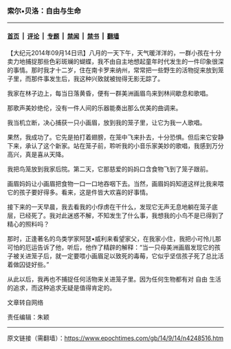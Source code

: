 ### 索尔•贝洛：自由与生命

---

#### [首页](../../../..?n4248516) &nbsp;|&nbsp; [评论](../../../../../epoch-comment?n4248516) &nbsp;|&nbsp; [专题](../../../../../epoch-special?n4248516) &nbsp;|&nbsp; [禁闻](../../../../../epoch-news?n4248516) &nbsp;|&nbsp; [禁书](../../../../../books?n4248516) &nbsp;|&nbsp; [翻墙](https://github.com/gfw-breaker/nogfw/blob/master/README.md?n4248516)


<div class="post_content" id="artbody" itemprop="articleBody">
 <!-- article content begin -->
 <p>
  【大纪元2014年09月14日讯】八月的一天下午，天气暖洋洋的，一群小孩在十分卖力地捕捉那些色彩斑斓的蝴蝶，我不由自主地想起童年时代发生的一件印象很深的事情。那时我才十二岁，住在南卡罗来纳州，常常把一些野生的活物捉来放到笼子里，而那件事发生后，我这种兴致就被抛得无影无踪了。
 </p>
 <p>
  我家在林子边上，每当日落黄昏，便有一群美洲画眉鸟来到林间歇息和歌唱。
 </p>
 <p>
  那歌声美妙绝伦，没有一件人间的乐器能奏出那么优美的曲调来。
 </p>
 <p>
  我当机立断，决心捕获一只小画眉，放到我的笼子里，让它为我一人歌唱。
 </p>
 <p>
  果然，我成功了。它先是拍打着翅膀，在笼中飞来扑去，十分恐惧。但后来它安静下来，承认了这个新家。站在笼子前，聆听我的小音乐家美妙的歌唱，我感到万分高兴，真是喜从天降。
 </p>
 <p>
  我把鸟笼放到我家后院。第二天，它那慈爱的妈妈口含食物飞到了笼子跟前。
 </p>
 <p>
  画眉妈妈让小画眉把食物一口一口地吞咽下去。当然，画眉妈妈知道这样比我来喂它的孩子要好得多。看来，这是件皆大欢喜的好事情。
 </p>
 <p>
  接下来的一天早晨，我去看我的小俘虏在干什么，发现它无声无息地躺在笼子底层，已经死了。我对此迷惑不解，不知发生了什么事，我想我的小鸟不是已得到了精心的照料吗？
 </p>
 <p>
  那时，正逢著名的鸟类学家阿瑟•威利来看望家父，在我家小住，我把小可怜儿那可怕的厄运告诉了他，听后，他作了精辟的解释：“当一只母美洲画眉发现它的孩子被关进笼子后，就一定要喂小画眉足以致死的毒莓，它似乎坚信孩子死了总比活着做囚徒好些。”
 </p>
 <p>
  从此以后，我再也不捕捉任何活物来关进笼子里。因为任何生物都有对
  <ok href="https://www.epochtimes.com/gb/tag/%E8%87%AA%E7%94%B1.html">
   自由
  </ok>
  生活的追求，而这种追求无疑是值得肯定的。
 </p>
 <p>
  文章转自网络
 </p>
 <p>
  责任编辑：朱颖
 </p>
 <!-- article content end -->
 <div id="below_article_ad">
 </div>
</div>


---

原文链接（需翻墙）：https://www.epochtimes.com/gb/14/9/14/n4248516.htm